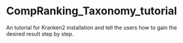 # CompRanking_Taxonomy_tutorial
 An tutorial for Kranken2 installation and tell the users how to gain the desired result step by step.
